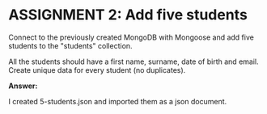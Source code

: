 # ASSIGNMENT 2: Add five students

Connect to the previously created MongoDB with Mongoose and add five students to the "students" collection.

All the students should have a first name, surname, date of birth and email. Create unique data for every student (no duplicates).

**Answer:** 

I created 5-students.json and imported them as a json document. 